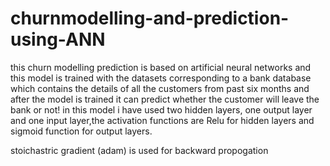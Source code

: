 # churnmodelling-and-prediction-using-ANN
this churn modelling prediction is based on artificial neural networks and this model is trained with the datasets corresponding to a bank database which contains the details of all the customers from past six months and after the model is trained it can predict whether the customer will leave the bank or not! in this model i have used two hidden layers, one output layer and one input layer,the activation functions are Relu for hidden layers and sigmoid function for output layers. 

stoichastric gradient (adam) is used for backward propogation
